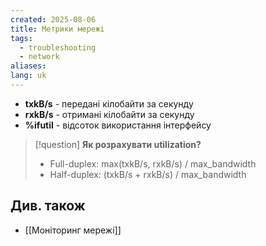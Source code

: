 ```yaml
---
created: 2025-08-06
title: Метрики мережі
tags:
  - troubleshooting
  - network
aliases: 
lang: uk
---
```

- **txkB/s** - передані кілобайти за секунду
- **rxkB/s** - отримані кілобайти за секунду
- **%ifutil** - відсоток використання інтерфейсу

> [!question] **Як розрахувати utilization?**
> - Full-duplex: max(txkB/s, rxkB/s) / max_bandwidth
> - Half-duplex: (txkB/s + rxkB/s) / max_bandwidth


## Див. також

- [[Моніторинг мережі]]